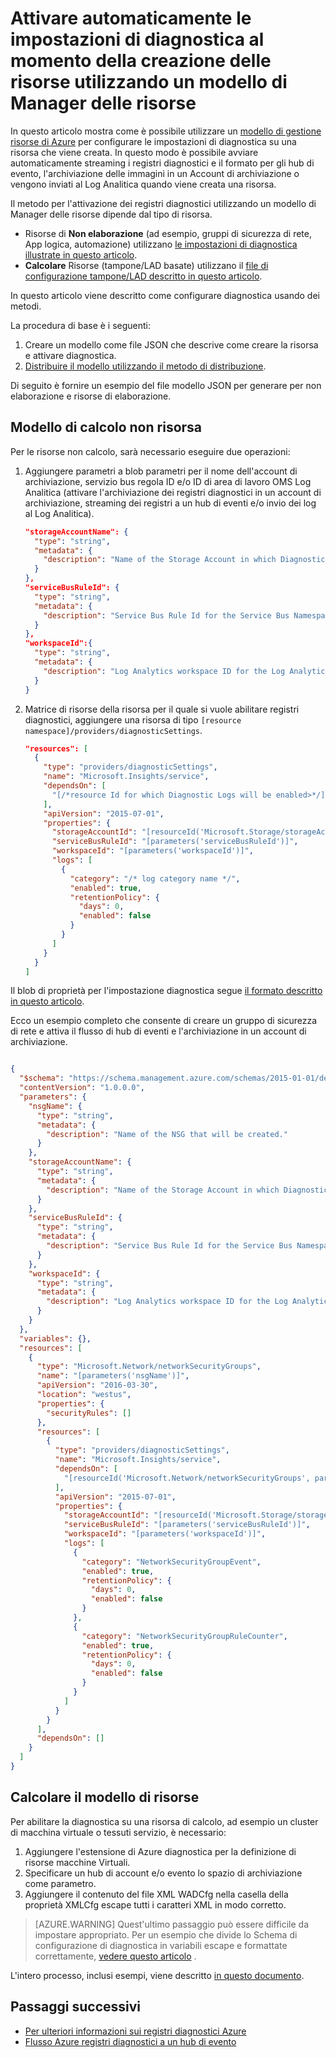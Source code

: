 <properties
    pageTitle="Attivare automaticamente le impostazioni di diagnostica utilizzando un modello di gestione risorse | Microsoft Azure"
    description="Informazioni su come usare un modello di Manager delle risorse per creare impostazioni di diagnostiche che consentiranno di flusso i registri diagnostici a un evento hub o memorizzati in un account di archiviazione."
    authors="johnkemnetz"
    manager="rboucher"
    editor=""
    services="monitoring-and-diagnostics"
    documentationCenter="monitoring-and-diagnostics"/>

<tags
    ms.service="monitoring-and-diagnostics"
    ms.workload="na"
    ms.tgt_pltfrm="na"
    ms.devlang="na"
    ms.topic="article"
    ms.date="09/26/2016"
    ms.author="johnkem"/>

# <a name="automatically-enable-diagnostic-settings-at-resource-creation-using-a-resource-manager-template"></a>Attivare automaticamente le impostazioni di diagnostica al momento della creazione delle risorse utilizzando un modello di Manager delle risorse
In questo articolo mostra come è possibile utilizzare un [modello di gestione risorse di Azure](../resource-group-authoring-templates.md) per configurare le impostazioni di diagnostica su una risorsa che viene creata. In questo modo è possibile avviare automaticamente streaming i registri diagnostici e il formato per gli hub di evento, l'archiviazione delle immagini in un Account di archiviazione o vengono inviati al Log Analitica quando viene creata una risorsa.

Il metodo per l'attivazione dei registri diagnostici utilizzando un modello di Manager delle risorse dipende dal tipo di risorsa.

- Risorse di **Non elaborazione** (ad esempio, gruppi di sicurezza di rete, App logica, automazione) utilizzano [le impostazioni di diagnostica illustrate in questo articolo](./monitoring-overview-of-diagnostic-logs.md#diagnostic-settings).
- **Calcolare** Risorse (tampone/LAD basate) utilizzano il [file di configurazione tampone/LAD descritto in questo articolo](../vs-azure-tools-diagnostics-for-cloud-services-and-virtual-machines.md).

In questo articolo viene descritto come configurare diagnostica usando dei metodi.

La procedura di base è i seguenti:

1. Creare un modello come file JSON che descrive come creare la risorsa e attivare diagnostica.
2. [Distribuire il modello utilizzando il metodo di distribuzione](../resource-group-template-deploy.md).

Di seguito è fornire un esempio del file modello JSON per generare per non elaborazione e risorse di elaborazione.

## <a name="non-compute-resource-template"></a>Modello di calcolo non risorsa
Per le risorse non calcolo, sarà necessario eseguire due operazioni:

1. Aggiungere parametri a blob parametri per il nome dell'account di archiviazione, servizio bus regola ID e/o ID di area di lavoro OMS Log Analitica (attivare l'archiviazione dei registri diagnostici in un account di archiviazione, streaming dei registri a un hub di eventi e/o invio dei log al Log Analitica).

    ```json
    "storageAccountName": {
      "type": "string",
      "metadata": {
        "description": "Name of the Storage Account in which Diagnostic Logs should be saved."
      }
    },
    "serviceBusRuleId": {
      "type": "string",
      "metadata": {
        "description": "Service Bus Rule Id for the Service Bus Namespace in which the Event Hub should be created or streamed to."
      }
    },
    "workspaceId":{
      "type": "string",
      "metadata": {
        "description": "Log Analytics workspace ID for the Log Analytics workspace to which logs will be sent."
      }
    }
    ```
2. Matrice di risorse della risorsa per il quale si vuole abilitare registri diagnostici, aggiungere una risorsa di tipo `[resource namespace]/providers/diagnosticSettings`.

    ```json
    "resources": [
      {
        "type": "providers/diagnosticSettings",
        "name": "Microsoft.Insights/service",
        "dependsOn": [
          "[/*resource Id for which Diagnostic Logs will be enabled>*/]"
        ],
        "apiVersion": "2015-07-01",
        "properties": {
          "storageAccountId": "[resourceId('Microsoft.Storage/storageAccounts', parameters('storageAccountName'))]",
          "serviceBusRuleId": "[parameters('serviceBusRuleId')]",
          "workspaceId": "[parameters('workspaceId')]",
          "logs": [ 
            {
              "category": "/* log category name */",
              "enabled": true,
              "retentionPolicy": {
                "days": 0,
                "enabled": false
              }
            }
          ]
        }
      }
    ]
    ```

Il blob di proprietà per l'impostazione diagnostica segue [il formato descritto in questo articolo](https://msdn.microsoft.com/library/azure/dn931931.aspx).

Ecco un esempio completo che consente di creare un gruppo di sicurezza di rete e attiva il flusso di hub di eventi e l'archiviazione in un account di archiviazione.

```json

{
  "$schema": "https://schema.management.azure.com/schemas/2015-01-01/deploymentTemplate.json#",
  "contentVersion": "1.0.0.0",
  "parameters": {
    "nsgName": {
      "type": "string",
      "metadata": {
        "description": "Name of the NSG that will be created."
      }
    },
    "storageAccountName": {
      "type": "string",
      "metadata": {
        "description": "Name of the Storage Account in which Diagnostic Logs should be saved."
      }
    },
    "serviceBusRuleId": {
      "type": "string",
      "metadata": {
        "description": "Service Bus Rule Id for the Service Bus Namespace in which the Event Hub should be created or streamed to."
      }
    },
    "workspaceId": {
      "type": "string",
      "metadata": {
        "description": "Log Analytics workspace ID for the Log Analytics workspace to which logs will be sent."
      }
    }
  },
  "variables": {},
  "resources": [
    {
      "type": "Microsoft.Network/networkSecurityGroups",
      "name": "[parameters('nsgName')]",
      "apiVersion": "2016-03-30",
      "location": "westus",
      "properties": {
        "securityRules": []
      },
      "resources": [
        {
          "type": "providers/diagnosticSettings",
          "name": "Microsoft.Insights/service",
          "dependsOn": [
            "[resourceId('Microsoft.Network/networkSecurityGroups', parameters('nsgName'))]"
          ],
          "apiVersion": "2015-07-01",
          "properties": {
            "storageAccountId": "[resourceId('Microsoft.Storage/storageAccounts', parameters('storageAccountName'))]",
            "serviceBusRuleId": "[parameters('serviceBusRuleId')]",
            "workspaceId": "[parameters('workspaceId')]",
            "logs": [
              {
                "category": "NetworkSecurityGroupEvent",
                "enabled": true,
                "retentionPolicy": {
                  "days": 0,
                  "enabled": false
                }
              },
              {
                "category": "NetworkSecurityGroupRuleCounter",
                "enabled": true,
                "retentionPolicy": {
                  "days": 0,
                  "enabled": false
                }
              }
            ]
          }
        }
      ],
      "dependsOn": []
    }
  ]
}

```

## <a name="compute-resource-template"></a>Calcolare il modello di risorse
Per abilitare la diagnostica su una risorsa di calcolo, ad esempio un cluster di macchina virtuale o tessuti servizio, è necessario:

1. Aggiungere l'estensione di Azure diagnostica per la definizione di risorse macchine Virtuali.
2. Specificare un hub di account e/o evento lo spazio di archiviazione come parametro.
3. Aggiungere il contenuto del file XML WADCfg nella casella della proprietà XMLCfg escape tutti i caratteri XML in modo corretto.

> [AZURE.WARNING] Quest'ultimo passaggio può essere difficile da impostare appropriato. Per un esempio che divide lo Schema di configurazione di diagnostica in variabili escape e formattate correttamente, [vedere questo articolo](../virtual-machines/virtual-machines-windows-extensions-diagnostics-template.md#diagnostics-configuration-variables) .

L'intero processo, inclusi esempi, viene descritto [in questo documento](../virtual-machines/virtual-machines-windows-extensions-diagnostics-template.md).


## <a name="next-steps"></a>Passaggi successivi
- [Per ulteriori informazioni sui registri diagnostici Azure](./monitoring-overview-of-diagnostic-logs.md)
- [Flusso Azure registri diagnostici a un hub di evento](./monitoring-stream-diagnostic-logs-to-event-hubs.md)
